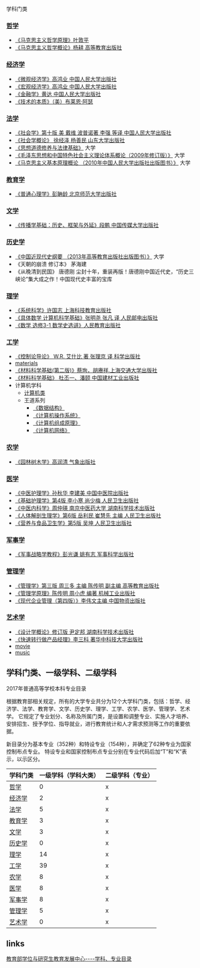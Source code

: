 学科门类

### [哲学](/99-book/subject/01-哲学/README.md)  
* [《马克思主义哲学原理》叶敦平](/99-book/subject/01-哲学/马克思主义哲学原理.md)
* [《马克思主义哲学概论》杨耕 高等教育出版社](/99-book/subject/01-哲学/马克思主义哲学概论.md)

### [经济学](/99-book/subject/02-经济学/README.md)
* [《微观经济学》高鸿业 中国人民大学出版社](/99-book/subject/02-经济学/微观经济学.md)
* [《宏观经济学》高鸿业 中国人民大学出版社](/99-book/subject/02-经济学/宏观经济学.md)
* [《金融学》黄达 中国人民大学出版社](/99-book/subject/02-经济学/金融学.md)
* [《技术的本质》（美）布莱恩·阿瑟](/docs/99-book/subject/02-经济学/技术的本质.md)

### [法学](/99-book/subject/03-法学/README.md) 
* [《社会学》第十版 美 戴维 波普诺著 李强 等译 中国人民大学出版社](/99-book/subject/03-法学/社会学.md)
* [《社会学概论》 徐经泽 杨善民 山东大学出版社](/99-book/subject/03-法学/社会学概论.md)
* [《思想道德修养与法律基础》](/99-book/subject/03-法学/思想道德修养与法律基础.md) 大学
* [《毛泽东思想和中国特色社会主义理论体系概论（2009年修订版）》](/99-book/subject/03-法学/毛泽东思想和中国特色社会主义理论体系概论.md) 大学
* [《马克思主义基本原理概论 （2010年中国人民大学出版社出版图书）》](/99-book/subject/03-法学/马克思主义基本原理概论.md) 大学
  
### [教育学](/99-book/subject/04-教育学/README.md)
* [《普通心理学》彭聃龄 北京师范大学出版社](/99-book/subject/04-教育学/普通心理学.md)

### [文学](/99-book/subject/05-文学/README.md) 
* [《传播学基础：历史、框架与外延》段鹏 中国传媒大学出版社](/99-book/subject/05-文学/传播学基础.md)

### [历史学](/99-book/subject/06-历史学/README.md)
*  [《中国近现代史纲要 （2013年高等教育出版社出版图书）》](/99-book/subject/06-历史学/中国近现代史纲要.md) 大学
* 《天朝的崩溃 修订本》 茅海建                                           
* 《从晚清到民国》 唐德刚 尘封十年，重装再版！唐德刚中国近代史，“历史三峡论”集大成之作！中国现代史丰富的宝库   

### [理学](/99-book/subject/07-理学/README.md)  
* [《系统科学》许国志 上海科技教育出版社](/99-book/subject/07-理学/系统科学.md)
* [《具体数学 计算机科学基础》张明尧 张凡 译 人民邮电出版社](/docs/99-book/subject/07-理学/具体数学-计算机科学基础.md)
* [《数学 选修3-1 数学史选讲》人民教育出版社](/docs/99-book/subject/07-理学/数学3-1数学史选讲.md)


### [工学](/99-book/subject/08-工学/README.md)  
* [《控制论导论》 W.R. 艾什比 著 张理京 译 科学出版社](/99-book/subject/08-工学/控制论导论.md)
* [materials](/99-book/subject/08-工学/materials.md)
* [《材料科学基础(第二版)》蔡珣，胡赓祥.上海交通大学出版社](/99-book/subject/08-工学/材料科学基础.md)
* [《材料科学基础》 杜丕一、潘颐 中国建材工业出版社](/99-book/subject/08-工学/材料科学基础-杜丕一.md)
* 计算机学科
  * [计算机类](/docs/99-book/notes/README.md)
  * 王道系列
    * [《数据结构》](/docs/99-book/subject/08-工学/2020数据结构.md)
    * [《计算机操作系统》](/docs/99-book/subject/08-工学/2020计算机操作系统.md)
    * [《计算机组成原理》](/docs/99-book/subject/08-工学/2020计算机组成原理.md)
    * [《计算机网络》](/docs/99-book/subject/08-工学/2020计算机网络.md)

### [农学](/99-book/subject/09-农学/README.md)  
* [《园林树木学》高润清 气象出版社](/99-book/subject/09-农学/园林树木学.md)

### [医学](/99-book/subject/10-医学/README.md)  
* [《中医护理学》孙秋华 李建美 中国中医院出版社](/99-book/subject/10-医学/护理学/中医护理学.md)
* [《基础护理学》第4版 李小寒 尚少梅 人民卫生出版社](/99-book/subject/10-医学/护理学/基础护理学.md)
* [《中医内科学》周仲瑛 南京中医药大学 湖南科学技术出版社](/99-book/subject/10-医学/中医内科学.md)
* [《人体解剖生理学》第6版 岳利民 崔慧先 主编 人民卫生出版社](/99-book/subject/10-医学/人体解剖生理学.md)
* [《营养与食品卫生学》第5版 吴坤 人民卫生出版社](/99-book/subject/10-医学/营养与食品卫生学.md)

### [军事学](/99-book/subject/11-军事学/README.md)
* [《军事战略学教程》彭光谦 姚有志 军事科学出版社](/99-book/subject/11-军事学/军事战略学教程.md)

### [管理学](/99-book/subject/12-管理学/README.md)
* [《管理学》第三版 周三多 主编 陈传明 副主编 高等教育出版社](/99-book/subject/12-管理学/管理学.md)
* [《管理学原理》陈传明 周小虎 编著 机械工业出版社](/99-book/subject/12-管理学/管理学原理.md)
* [《现代企业管理（第四版）》李伟文主编 中国物资出版社](/99-book/subject/12-管理学/现代企业管理.md)

### [艺术学](/99-book/subject/13-艺术学/README.md)
* [《设计学概论》修订版 尹定邦 湖南科学技术出版社](/99-book/subject/13-艺术学/设计学概论.md)
* [《快速转行做产品经理》李三科 著华中科技大学出版社](/99-book/subject/13-艺术学/快速转行做产品经理.md)
* [movie](/99-book/subject/13-艺术学/movie.md)
* [music](/99-book/subject/13-艺术学/music.md)

## 学科门类、一级学科、二级学科
2017年普通高等学校本科专业目录

根据教育部相关规定，所有的大学专业共分为12个大学科门类，包括：哲学、经济学、法学、教育学、文学、历史学、理学、工学、农学、医学、管理学、艺术学。
它规定了专业划分、名称及所属门类，是设置和调整专业、实施人才培养、安排招生、授予学位、指导就业，进行教育统计和人才需求预测等工作的重要依据。

新目录分为基本专业（352种）和特设专业（154种），并确定了62种专业为国家控制布点专业。
特设专业和国家控制布点专业分别在专业代码后加“T”和“K”表示，以示区分。

| 学科门类                                       | 一级学科（学科大类） | 二级学科（专业） |
| :--------------------------------------------- | :------------------- | :--------------- |
| [哲学](/99-book/subject/01-哲学/README.md)     | 0                    | x                |
| [经济学](/99-book/subject/02-经济学/README.md) | 2                    | x                |
| [法学](/99-book/subject/03-法学/README.md)     | 5                    | x                |
| [教育学](/99-book/subject/04-教育学/README.md) | 3                    | x                |
| [文学](/99-book/subject/05-文学/README.md)     | 3                    | x                |
| [历史学](/99-book/subject/06-历史学/README.md) | 0                    | x                |
| [理学](/99-book/subject/07-理学/README.md)     | 14                   | x                |
| [工学](/99-book/subject/08-工学/README.md)     | 39                   | x                |
| [农学](/99-book/subject/09-农学/README.md)     | 8                    | x                |
| [医学](/99-book/subject/10-医学/README.md)     | 8                    | x                |
| [军事学](/99-book/subject/11-军事学/README.md) | 8                    | x                |
| [管理学](/99-book/subject/12-管理学/README.md) | 5                    | x                |
| [艺术学](/99-book/subject/13-艺术学/README.md) | 0                    | x                |

## links
[教育部学位与研究生教育发展中心----学科、专业目录](http://www.cdgdc.edu.cn/xwyyjsjyxx/sy/glmd/264462.shtml)


<script>
Docsify.dom.findAll('a').filter(item => item.text.indexOf('《') == 0).map((item, index)=>console.log(index + 1, item.innerText))
</script>